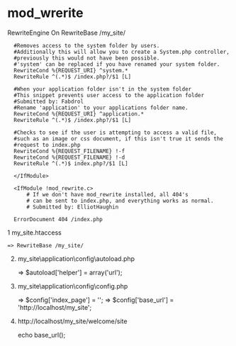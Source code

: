 mod_wrerite
===========
  
  <IfModule mod_rewrite.c>
      RewriteEngine On
      RewriteBase /my_site/
  
      #Removes access to the system folder by users.
      #Additionally this will allow you to create a System.php controller,
      #previously this would not have been possible.
      #'system' can be replaced if you have renamed your system folder.
      RewriteCond %{REQUEST_URI} ^system.*
      RewriteRule ^(.*)$ /index.php?/$1 [L]
      
      #When your application folder isn't in the system folder
      #This snippet prevents user access to the application folder
      #Submitted by: Fabdrol
      #Rename 'application' to your applications folder name.
      RewriteCond %{REQUEST_URI} ^application.*
      RewriteRule ^(.*)$ /index.php?/$1 [L]
  
      #Checks to see if the user is attempting to access a valid file,
      #such as an image or css document, if this isn't true it sends the
      #request to index.php
      RewriteCond %{REQUEST_FILENAME} !-f
      RewriteCond %{REQUEST_FILENAME} !-d
      RewriteRule ^(.*)$ index.php?/$1 [L]
      
      </IfModule>
  
      <IfModule !mod_rewrite.c>
          # If we don't have mod_rewrite installed, all 404's
          # can be sent to index.php, and everything works as normal.
          # Submitted by: ElliotHaughin
  
      ErrorDocument 404 /index.php
  </IfModule> 
  
1 my_site\.htaccess

	=> RewriteBase /my_site/

2. my_site\application\config\autoload.php

	=> $autoload['helper'] = array('url'); 

3. my_site\application\config\config.php 

	=> $config['index_page'] = ''; 
	=> $config['base_url']	= 'http://localhost/my_site'; 


4. http://localhost/my_site/welcome/site

	echo base_url(); 
